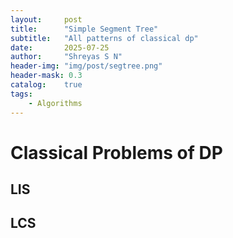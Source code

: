 ```yaml
---
layout:     post
title:      "Simple Segment Tree"
subtitle:   "All patterns of classical dp"
date:       2025-07-25
author:     "Shreyas S N"
header-img: "img/post/segtree.png"
header-mask: 0.3
catalog:    true
tags:
    - Algorithms
---
```


# Classical Problems of DP

## LIS

## LCS